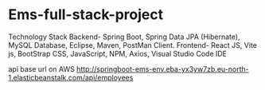 # Ems-full-stack-project
Technology Stack
Backend- Spring Boot, Spring Data JPA (Hibernate), MySQL Database, Eclipse, Maven, PostMan Client.
Frontend- React JS, Vite js, BootStrap CSS, JavaScript, NPM, Axios, Visual Studio Code IDE

api base url on AWS
http://springboot-ems-env.eba-yx3yw7zb.eu-north-1.elasticbeanstalk.com/api/employees
